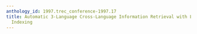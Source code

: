 ```yaml
---
anthology_id: 1997.trec_conference-1997.17
title: Automatic 3-Language Cross-Language Information Retrieval with Latent Semantic
  Indexing
---
```


